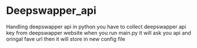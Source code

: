# Deepswapper_api
Handling deepswapper api in python
you have to collect deepswapper api key  from deepswapper website 
when you run main.py it will ask you api and oringal fave url then it will store in new config file
